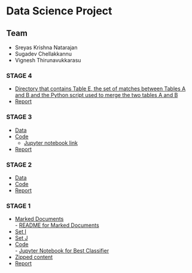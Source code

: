 # Data Science Project
## Team
- Sreyas Krishna Natarajan
- Sugadev Chellakkannu
- Vignesh Thirunavukkarasu


### STAGE 4
* [Directory that contains Table E, the set of matches between Tables A and B and the Python script used to merge the two tables A and B](https://github.com/sugadev/CS839/tree/master/Stage%204/Data%20and%20Code)
* [Report](https://github.com/sugadev/CS839/blob/master/Stage%204/Stage4_Report.pdf)

### STAGE 3
* [Data](https://github.com/sugadev/CS839/tree/master/Stage%203/Data)
* [Code](https://github.com/sugadev/CS839/tree/master/Stage%203/Code)
   - [Jupyter notebook link](https://github.com/sugadev/CS839/blob/master/Stage%203/Code/Entity_Matching.ipynb)
* [Report](https://github.com/sugadev/CS839/blob/master/Stage%203/Stage3_Report.pdf)


### STAGE 2
* [Data](https://github.com/sugadev/CS839/tree/master/Stage%202/Data)
* [Code](https://github.com/sugadev/CS839/tree/master/Stage%202/Code/cs839)
* [Report](https://github.com/sugadev/CS839/blob/master/Stage%202/Stage2_Report.pdf)


### STAGE 1
* [Marked Documents](https://github.com/sugadev/CS839/tree/master/Stage%201/All%20Marked%20Documents)
  <br/>  - [README for Marked Documents](https://github.com/sugadev/CS839/blob/master/Stage%201/All%20Marked%20Documents/README.md)
* [Set I](https://github.com/sugadev/CS839/tree/master/Stage%201/Set%20I)
* [Set J](https://github.com/sugadev/CS839/tree/master/Stage%201/Set%20J)
* [Code](https://github.com/sugadev/CS839/tree/master/Stage%201/Code)
<br/>     - [Jupyter Notebook for Best Classifier](https://github.com/sugadev/CS839/blob/master/Stage%201/Code/Person_Name_Classifier.ipynb)
* [Zipped content](https://github.com/sugadev/CS839/raw/master/Stage%201/Stage1.zip)
* [Report](https://github.com/sugadev/CS839/blob/master/Stage%201/Stage1_Report.pdf)
